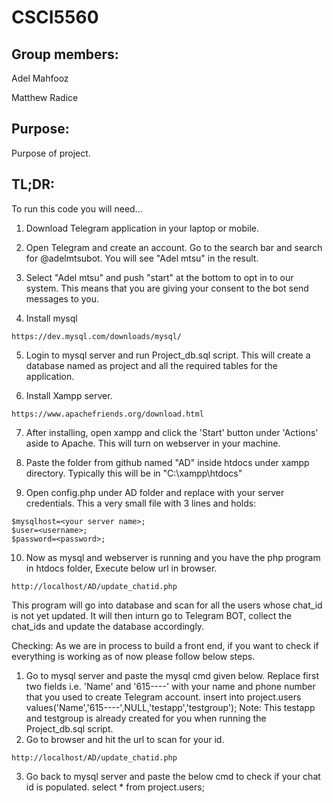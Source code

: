 # CSCI5560

## Group members:

Adel Mahfooz

Matthew Radice

## Purpose:

Purpose of project.

## TL;DR:

To run this code you will need...

1. Download Telegram application in your laptop or mobile.

2. Open Telegram and create an account. Go to the search bar and search for @adelmtsubot. You will see "Adel mtsu" in the result.

3. Select "Adel mtsu" and push "start" at the bottom to opt in to our system. This means that you are giving your consent to the bot send messages to you.

4. Install mysql
```
https://dev.mysql.com/downloads/mysql/
```

5. Login to mysql server and run Project_db.sql script.
This will create a database named as project and all the required tables for the application.

6. Install Xampp server.
```
https://www.apachefriends.org/download.html
```

7. After installing, open xampp and click the 'Start' button under 'Actions' aside to Apache. This will turn on webserver in your machine.

8. Paste the folder from github named "AD" inside htdocs under xampp directory. Typically this will be in "C:\xampp\htdocs"

9. Open config.php under AD folder and replace with your server credentials. This a very small file with 3 lines and holds:
```
$mysqlhost=<your server name>;
$user=<username>;
$password=<password>;
```

10. Now as mysql and webserver is running and you have the php program in htdocs folder, Execute below url in browser.
```
http://localhost/AD/update_chatid.php
```

This program will go into database and scan for all the users whose chat_id is not yet updated. It will then inturn
go to Telegram BOT, collect the chat_ids and update the database accordingly.


Checking:
As we are in process to build a front end, if you want to check if everything is working as of now please follow below steps.
1. Go to mysql server and paste the mysql cmd given below. Replace first two fields i.e. 'Name' and '615----' with your name and phone number that you used to create Telegram account.
insert into project.users values('Name','615----',NULL,'testapp','testgroup');
Note: This testapp and testgroup is already created for you when running the Project_db.sql script.
2. Go to browser and hit the url to scan for your id.
```
http://localhost/AD/update_chatid.php
```

3. Go back to mysql server and paste the below cmd to check if your chat id is populated.
select * from project.users;
